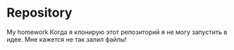 # Repository
My homework
Когда я клонирую этот репозиторий я не могу запустить в идее. Мне кажется не так залил файлы!
